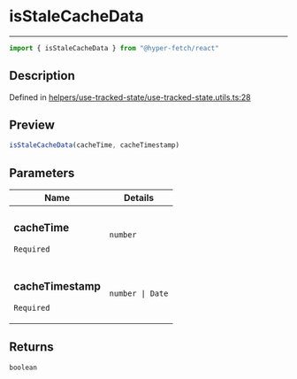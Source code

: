 

# isStaleCacheData

<div class="api-docs__separator" data-reactroot="">

---

</div><div class="api-docs__import" data-reactroot="">

```ts
import { isStaleCacheData } from "@hyper-fetch/react"
```

</div><div class="api-docs__section">

## Description

</div><div class="api-docs__description"><span class="api-docs__do-not-parse">



</span></div><p class="api-docs__definition">

Defined in [helpers/use-tracked-state/use-tracked-state.utils.ts:28](https://github.com/BetterTyped/hyper-fetch/blob/2ce105c7/packages/react/src/helpers/use-tracked-state/use-tracked-state.utils.ts#L28)

</p><div class="api-docs__section">

## Preview

</div><div class="api-docs__preview fn">

```ts
isStaleCacheData(cacheTime, cacheTimestamp)
```

</div><div class="api-docs__section">

## Parameters

</div><div class="api-docs__parameters"><table><thead><tr><th>Name</th><th>Details</th></tr></thead><tbody><tr param-data="cacheTime"><td class="api-docs__param-name required">

### cacheTime 

`Required`

</td><td class="api-docs__param-type">

`number`

</td></tr><tr param-data="cacheTimestamp"><td class="api-docs__param-name required">

### cacheTimestamp 

`Required`

</td><td class="api-docs__param-type">

`number | Date`

</td></tr></tbody></table></div><div class="api-docs__section">

## Returns

</div><div class="api-docs__returns">

```ts
boolean
```

</div>